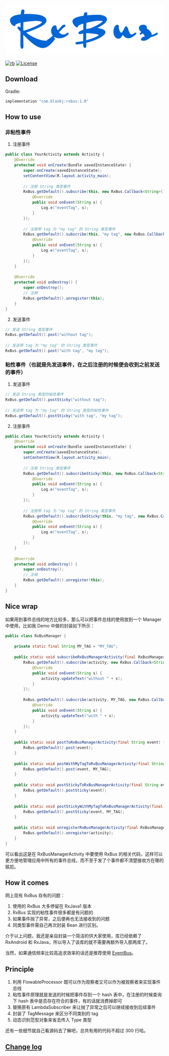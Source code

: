 ![logo][logo]

[![rb][rbsvg]][rb] [![License][licensesvg]][license]


## Download

Gradle:
```groovy
implementation "com.blankj:rxbus:1.0"
```


## How to use

### 非粘性事件
1. 注册事件
  ```java
  public class YourActivity extends Activity {
      @Override
      protected void onCreate(Bundle savedInstanceState) {
          super.onCreate(savedInstanceState);
          setContentView(R.layout.activity_main);

          // 注册 String 类型事件
          RxBus.getDefault().subscribe(this, new RxBus.Callback<String>() {
              @Override
              public void onEvent(String s) {
                  Log.e("eventTag", s);
              }
          });

          // 注册带 tag 为 "my tag" 的 String 类型事件
          RxBus.getDefault().subscribe(this, "my tag", new RxBus.Callback<String>() {
              @Override
              public void onEvent(String s) {
                  Log.e("eventTag", s);
              }
          });
      }

      @Override
      protected void onDestroy() {
          super.onDestroy();
          // 注销
          RxBus.getDefault().unregister(this);
      }
  }
  ```
2. 发送事件
  ```java
  // 发送 String 类型事件
  RxBus.getDefault().post("without tag");

  // 发送带 tag 为 "my tag" 的 String 类型事件
  RxBus.getDefault().post("with tag", "my tag");
  ```


### 粘性事件（也就是先发送事件，在之后注册的时候便会收到之前发送的事件）
1. 发送事件
  ```java
  // 发送 String 类型的粘性事件
  RxBus.getDefault().postSticky("without tag");

  // 发送带 tag 为 "my tag" 的 String 类型的粘性事件
  RxBus.getDefault().postSticky("with tag", "my tag");
  ```
2. 注册事件
  ```java
  public class YourActivity extends Activity {
      @Override
      protected void onCreate(Bundle savedInstanceState) {
          super.onCreate(savedInstanceState);
          setContentView(R.layout.activity_main);

          // 注册 String 类型事件
          RxBus.getDefault().subscribeSticky(this, new RxBus.Callback<String>() {
              @Override
              public void onEvent(String s) {
                  Log.e("eventTag", s);
              }
          });

          // 注册带 tag 为 "my tag" 的 String 类型事件
          RxBus.getDefault().subscribeSticky(this, "my tag", new RxBus.Callback<String>() {
              @Override
              public void onEvent(String s) {
                  Log.e("eventTag", s);
              }
          });
      }

      @Override
      protected void onDestroy() {
          super.onDestroy();
          // 注销
          RxBus.getDefault().unregister(this);
      }
  }
  ```


## Nice wrap

如果用到事件总线的地方比较多，那么可以把事件总线的使用放到一个 Manager 中使用，比如我 Demo 中做的封装如下所示：

```java
public class RxBusManager {

    private static final String MY_TAG = "MY_TAG";

    public static void subscribeRxBusManagerActivity(final RxBusManagerActivity activity){
        RxBus.getDefault().subscribe(activity, new RxBus.Callback<String>() {
            @Override
            public void onEvent(String s) {
                activity.updateText("without " + s);
            }
        });

        RxBus.getDefault().subscribe(activity, MY_TAG, new RxBus.Callback<String>() {
            @Override
            public void onEvent(String s) {
                activity.updateText("with " + s);
            }
        });
    }

    public static void postToRxBusManagerActivity(final String event) {
        RxBus.getDefault().post(event);
    }

    public static void postWithMyTagToRxBusManagerActivity(final String event) {
        RxBus.getDefault().post(event, MY_TAG);
    }

    public static void postStickyToRxBusManagerActivity(final String event) {
        RxBus.getDefault().postSticky(event);
    }

    public static void postStickyWithMyTagToRxBusManagerActivity(final String event) {
        RxBus.getDefault().postSticky(event, MY_TAG);
    }

    public static void unregisterRxBusManagerActivity(final RxBusManagerActivity activity) {
        RxBus.getDefault().unregister(activity);
    }
}
```

可以看出这是在 RxBusManagerActivity 中要使用 RxBus 的相关代码，这样可以更方便地管理应用中所有的事件总线，而不至于发了个事件都不清楚接收方在哪的尴尬。


## How it comes

网上现有 RxBus 存有的问题：

1. 使用的 RxBus 大多停留在 RxJava1 版本
2. RxBus 实现的粘性事件很多都是有问题的
3. 如果事件抛了异常，之后便再也无法接收到的问题
4. 同类型事件需自己再次封装 Bean 进行区别。

介于以上问题，我还是亲自封装一个简洁的供大家使用，库已经依赖了 RxAndroid 和 RxJava，所以导入了该库的就不需要再额外导入那两库了。

当然，如果通信频率比较高追求效率的话还是推荐使用 [EventBus](https://github.com/greenrobot/EventBus)。


## Principle

1. 利用 FlowableProcessor 既可以作为观察者又可以作为被观察者来实现事件总线
2. 粘性事件原理就是发送的时候把事件存到一个 hash 表中，在注册的时候查询下 hash 表中是否存在符合的事件，有的话就消费掉即可
3. 替换原有 LambdaSubscriber 来让抛了异常之后可以继续接收到后续事件
4. 封装了 TagMessage 来区分不同类别的 tag
5. 动态识别范型对象来省去传入 Type 类型

还有一些细节就自己看源码去了解吧，总共有用的代码不超过 300 行哈。


## [Change log](https://github.com/Blankj/RxBus/blob/master/CHANGELOG.md)



[logo]: https://raw.githubusercontent.com/Blankj/RxBus/master/art/logo.png

[rbsvg]: https://img.shields.io/badge/RxBus-v1.0-brightgreen.svg
[rb]: https://github.com/Blankj/RxBus

[licensesvg]: https://img.shields.io/badge/License-Apache--2.0-brightgreen.svg
[license]: https://github.com/Blankj/RxBus/blob/master/LICENSE